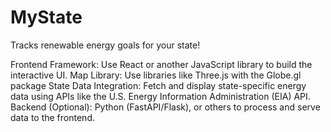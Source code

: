 # MyState
Tracks renewable energy goals for your state!


Frontend Framework: Use React or another JavaScript library to build the interactive UI.
Map Library: Use libraries like Three.js with the Globe.gl package
State Data Integration: Fetch and display state-specific energy data using APIs like the U.S. Energy Information Administration (EIA) API.
Backend (Optional): Python (FastAPI/Flask), or others to process and serve data to the frontend.
